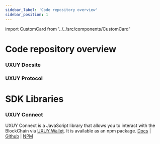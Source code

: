 ```yaml
---
sidebar_label: 'Code repository overview'
sidebar_position: 1
---
```

import CustomCard from '../../src/components/CustomCard'

# Code repository overview

### UXUY Docsite

<CustomCard title="Docs"  description="Docs Code repository overview "  link="https://github.com/uxuycom/uxuy-docsite" />

### UXUY Protocol

<CustomCard title="Protocol Contracts"  description="Protocol Contracts Code repository overview"  link="https://github.com/uxuycom/uxuy-protocol-contracts" />

# SDK Libraries
### UXUY Connect

UXUY Connect is a JavaScript library that allows you to interact with the BlockChain via [UXUY Wallet](https://t.me/UXUYbot). It is available as an npm package.
[Docs](/docs/developers/dapp-telegram-quickstart)
| [Github](https://github.com/uxuyprotocol)
| [NPM](https://npmjs.com/package/uxuy-connect)

